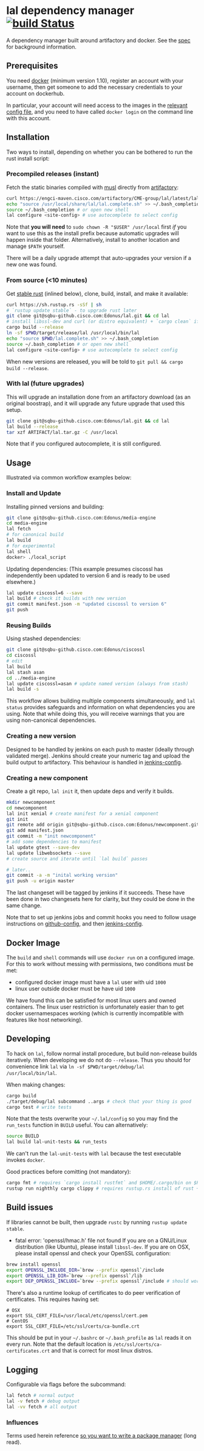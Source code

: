 # lal dependency manager [![build Status](https://engci-jenkins-gpk.cisco.com/jenkins/buildStatus/icon?job=team_CME/lal)](https://engci-jenkins-gpk.cisco.com/jenkins/job/team_CME/job/lal/)

A dependency manager built around artifactory and docker. See the [spec](./SPEC.md) for background information.

## Prerequisites
You need [docker](https://docs.docker.com/engine/installation/linux/) (minimum version 1.10), register an account with your username, then get someone to add the necessary credentials to your account on dockerhub.

In particular, your account will need access to the images in the [relevant config file](https://sqbu-github.cisco.com/Edonus/lal/tree/master/configs), and you need to have called `docker login` on the command line with this account.

## Installation
Two ways to install, depending on whether you can be bothered to run the rust install script:

### Precompiled releases (instant)
Fetch the static binaries compiled with [musl](http://www.musl-libc.org/) directly from [artifactory](https://engci-maven.cisco.com/artifactory/CME-group/lal/):

```sh
curl https://engci-maven.cisco.com/artifactory/CME-group/lal/latest/lal.tar | tar xz -C /usr/local
echo "source /usr/local/share/lal/lal.complete.sh" >> ~/.bash_completion
source ~/.bash_completion # or open new shell
lal configure <site-config> # use autocomplete to select config
```

Note that **you will need** to `sudo chown -R "$USER" /usr/local` first *if* you want to use this as the install prefix because automatic upgrades will happen inside that folder. Alternatively, install to another location and manage `$PATH` yourself.

There will be a daily upgrade attempt that auto-upgrades your version if a new one was found.

### From source (<10 minutes)
Get [stable rust](https://www.rust-lang.org/downloads.html) (inlined below), clone, build, install, and make it available:

```sh
curl https://sh.rustup.rs -sSf | sh
# `rustup update stable` - to upgrade rust later
git clone git@sqbu-github.cisco.com:Edonus/lal.git && cd lal
# install libssl-dev and curl (or distro equivalent) + `cargo clean` if build fails
cargo build --release
ln -sf $PWD/target/release/lal /usr/local/bin/lal
echo "source $PWD/lal.complete.sh" >> ~/.bash_completion
source ~/.bash_completion # or open new shell
lal configure <site-config> # use autocomplete to select config
```

When new versions are released, you will be told to `git pull && cargo build --release`.

### With lal (future upgrades)
This will upgrade an installation done from an artifactory download (as an original boostrap), and it will upgrade any future upgrade that used this setup.

```sh
git clone git@sqbu-github.cisco.com:Edonus/lal.git && cd lal
lal build --release
tar xzf ARTIFACT/lal.tar.gz -C /usr/local
```

Note that if you configured autocomplete, it is still configured.

## Usage
Illustrated via common workflow examples below:

### Install and Update
Installing pinned versions and building:

```sh
git clone git@sqbu-github.cisco.com:Edonus/media-engine
cd media-engine
lal fetch
# for canonical build
lal build
# for experimental
lal shell
docker> ./local_script
```

Updating dependencies:
(This example presumes ciscossl has independently been updated to version 6 and is ready to be used elsewhere.)

```sh
lal update ciscossl=6 --save
lal build # check it builds with new version
git commit manifest.json -m "updated ciscossl to version 6"
git push
```

### Reusing Builds
Using stashed dependencies:

```sh
git clone git@sqbu-github.cisco.com:Edonus/ciscossl
cd ciscossl
# edit
lal build
lal stash asan
cd ../media-engine
lal update ciscossl=asan # update named version (always from stash)
lal build -s
```

This workflow allows building multiple components simultaneously, and `lal status` provides safeguards and information on what dependencies you are using. Note that while doing this, you will receive warnings that you are using non-canonical dependencies.

### Creating a new version
Designed to be handled by jenkins on each push to master (ideally through validated merge). Jenkins should create your numeric tag and upload the build output to artifactory. This behaviour is handled in [jenkins-config](https://sqbu-github.cisco.com/Edonus/jenkins-config).

### Creating a new component
Create a git repo, `lal init` it, then update deps and verify it builds.

```sh
mkdir newcomponent
cd newcomponent
lal init xenial # create manifest for a xenial component
git init
git remote add origin git@sqbu-github.cisco.com:Edonus/newcomponent.git
git add manifest.json
git commit -m "init newcomponent"
# add some dependencies to manifest
lal update gtest --save-dev
lal update libwebsockets --save
# create source and iterate until `lal build` passes

# later..
git commit -a -m "inital working version"
git push -u origin master
```

The last changeset will be tagged by jenkins if it succeeds. These have been done in two changesets here for clarity, but they could be done  in the same change.

Note that to set up jenkins jobs and commit hooks you need to follow usage instructions on [github-config](https://sqbu-github.cisco.com/Edonus/github-config#usage), and then [jenkins-config](https://sqbu-github.cisco.com/Edonus/jenkins-config#usage).

## Docker Image
The `build` and `shell` commands will use `docker run` on a configured image. For this to work without messing with permissions, two conditions must be met:

- configured docker image must have a `lal` user with uid `1000`
- linux user outside docker must be have uid `1000`

We have found this can be satisfied for most linux users and owned containers. The linux user restriction is unfortunately easier than to get docker usernamespaces working (which is currently incompatible with features like host networking).

## Developing
To hack on `lal`, follow normal install procedure, but build non-release builds iteratively.
When developing we do not do `--release`. Thus you should for convenience link `lal` via `ln -sf $PWD/target/debug/lal /usr/local/bin/lal`.

When making changes:

```sh
cargo build
./target/debug/lal subcommand ..args # check that your thing is good
cargo test # write tests
```

Note that the tests overwrite your `~/.lal/config` so you may find the `run_tests` function in `BUILD` useful. You can alternatively:

```sh
source BUILD
lal build lal-unit-tests && run_tests
```

We can't run the `lal-unit-tests` with `lal` because the test executable invokes `docker`.

Good practices before comitting (not mandatory):

```sh
cargo fmt # requires `cargo install rustfmt` and $HOME/.cargo/bin on $PATH
rustup run nighthly cargo clippy # requires rustup.rs install of rust + nightly install of clippy
```

## Build issues
If libraries cannot be built, then upgrade `rustc` by running `rustup update stable`.

- fatal error: 'openssl/hmac.h' file not found If you are on a GNU/Linux distribution (like Ubuntu), please install `libssl-dev`. If you are on OSX, please install openssl and check your OpenSSL configuration:

```sh
brew install openssl
export OPENSSL_INCLUDE_DIR=`brew --prefix openssl`/include
export OPENSSL_LIB_DIR=`brew --prefix openssl`/lib
export DEP_OPENSSL_INCLUDE=`brew --prefix openssl`/include # should work without this
```

There's also a runtime lookup of certificates to do peer verification of certificates. This requires having set:

```
# OSX
export SSL_CERT_FILE=/usr/local/etc/openssl/cert.pem
# CentOS
export SSL_CERT_FILE=/etc/ssl/certs/ca-bundle.crt
```

This should be put in your `~/.bashrc` or `~/.bash_profile` as `lal` reads it on every run. Note that the default location is `/etc/ssl/certs/ca-certificates.crt` and that is correct for most linux distros.

## Logging
Configurable via flags before the subcommand:

```sh
lal fetch # normal output
lal -v fetch # debug output
lal -vv fetch # all output
```

### Influences
Terms used herein reference [so you want to write a package manager](https://medium.com/@sdboyer/so-you-want-to-write-a-package-manager-4ae9c17d9527#.rlvjqxc4r) (long read).
